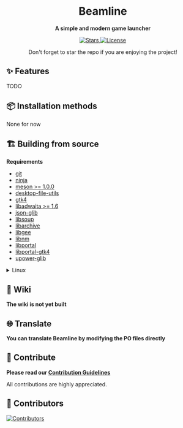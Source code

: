<h1 align="center">
    Beamline
</h1>

<p align="center">
  <strong> A simple and modern game launcher</strong>
</p>

<p align="center">
    <a href="https://github.com/Vysp3r/Beamline/stargazers">
      <img alt="Stars" title="Stars" src="https://img.shields.io/github/stars/Vysp3r/Beamline?style=shield&label=%E2%AD%90%20Stars&branch=main&kill_cache=1%22" />
    </a>
    <a href="https://github.com/Vysp3r/ProtonPlus/blob/main/LICENSE.md">
      <img alt="License" title="License" src="https://img.shields.io/github/license/Vysp3r/ProtonPlus?label=%F0%9F%93%9C%20License" />
    </a>
</p>

<p align="center">
    Don't forget to star the repo if you are enjoying the project!</i>
</p>

## ✨ Features

TODO

## 📦️ Installation methods

None for now

## 🏗️ Building from source

**Requirements**

- [git](https://github.com/git/git)
- [ninja](https://github.com/ninja-build/ninja)
- [meson >= 1.0.0](https://github.com/mesonbuild/meson)
- [desktop-file-utils](https://gitlab.freedesktop.org/xdg/desktop-file-utils)
- [gtk4](https://gitlab.gnome.org/GNOME/gtk/)
- [libadwaita >= 1.6](https://gitlab.gnome.org/GNOME/libadwaita)
- [json-glib](https://gitlab.gnome.org/GNOME/json-glib)
- [libsoup](https://gitlab.gnome.org/GNOME/libsoup)
- [libarchive](https://github.com/libarchive/libarchive)
- [libgee](https://gitlab.gnome.org/GNOME/libgee)
- [libnm](https://gitlab.freedesktop.org/NetworkManager/NetworkManager)
- [libportal](https://github.com/flatpak/libportal)
- [libportal-gtk4](https://github.com/flatpak/libportal)
- [upower-glib](https://gitlab.freedesktop.org/upower/upower/)

<details>
  <summary>Linux</summary>

1. Install all dependencies

2. Clone the GitHub repo and change to repo directory
    ```bash
    git clone https://github.com/Vysp3r/Beamline.git && \
      cd Beamline
    ```

3. Build the local source code as a native application
    ```bash
    ./scripts/build-native.sh

    # Alternative: Runs application after the build.
    ./scripts/build-native.sh run
    ```

4. (Optional) Install the application
    ```bash
    cd build-native
    ninja install
    ```

5. Run the application
    ```bash
    cd src && \
    ./beamline
    ```
</details>

## 📖 Wiki

**The wiki is not yet built**

## 🌐 Translate

**You can translate Beamline by modifying the PO files directly**

## 🙌 Contribute

**Please read our [Contribution Guidelines](/CONTRIBUTING.md)**

All contributions are highly appreciated.

## 👥 Contributors

[![Contributors](https://contrib.rocks/image?repo=Vysp3r/Beamline)](https://github.com/Vysp3r/Beamline/graphs/contributors)
